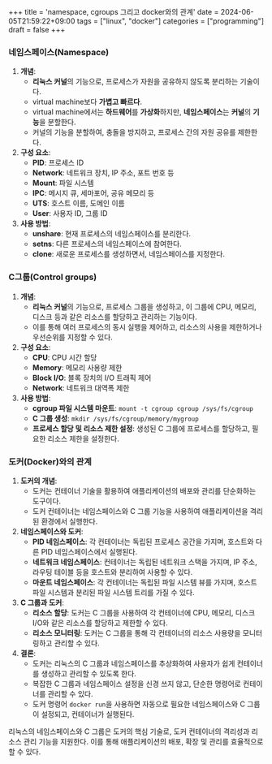 +++
title = 'namespace, cgroups 그리고 docker와의 관계'
date = 2024-06-05T21:59:22+09:00
tags = ["linux", "docker"]
categories = ["programming"]
draft = false
+++

### 네임스페이스(Namespace)

1. **개념**:
    - **리눅스 커널**의 기능으로, 프로세스가 자원을 공유하지 않도록 분리하는 기술이다.
    - virtual machine보다 **가볍고 빠르다**.
    - virtual machine에서는 **하드웨어**를 **가상화**하지만, **네임스페이스**는 **커널**의 **기능**을 분할한다.
    - 커널의 기능을 분할하여, 충돌을 방지하고, 프로세스 간의 자원 공유를 제한한다.
2. **구성 요소**:
    - **PID**: 프로세스 ID
    - **Network**: 네트워크 장치, IP 주소, 포트 번호 등
    - **Mount**: 파일 시스템
    - **IPC**: 메시지 큐, 세마포어, 공유 메모리 등
    - **UTS**: 호스트 이름, 도메인 이름
    - **User**: 사용자 ID, 그룹 ID
3. **사용 방법**:
    - **unshare**: 현재 프로세스의 네임스페이스를 분리한다.
    - **setns**: 다른 프로세스의 네임스페이스에 참여한다.
    - **clone**: 새로운 프로세스를 생성하면서, 네임스페이스를 지정한다.

### C그룹(Control groups)

1. **개념**:
    - **리눅스 커널**의 기능으로, 프로세스 그룹을 생성하고, 이 그룹에 CPU, 메모리, 디스크 등과 같은 리소스를 할당하고 관리하는 기능이다.
    - 이를 통해 여러 프로세스의 동시 실행을 제어하고, 리소스의 사용을 제한하거나 우선순위를 지정할 수 있다.
2. **구성 요소**:
    - **CPU**: CPU 시간 할당
    - **Memory**: 메모리 사용량 제한
    - **Block I/O**: 블록 장치의 I/O 트래픽 제어
    - **Network**: 네트워크 대역폭 제한
3. **사용 방법**:
    - **cgroup 파일 시스템 마운트**: `mount -t cgroup cgroup /sys/fs/cgroup`
    - **C 그룹 생성**: `mkdir /sys/fs/cgroup/memory/mygroup`
    - **프로세스 할당 및 리소스 제한 설정**: 생성된 C 그룹에 프로세스를 할당하고, 필요한 리소스 제한을 설정한다.

### 도커(Docker)와의 관계

1. **도커의 개념**:
    - 도커는 컨테이너 기술을 활용하여 애플리케이션의 배포와 관리를 단순화하는 도구이다.
    - 도커 컨테이너는 네임스페이스와 C 그룹 기능을 사용하여 애플리케이션을 격리된 환경에서 실행한다.
2. **네임스페이스와 도커**:
    - **PID 네임스페이스**: 각 컨테이너는 독립된 프로세스 공간을 가지며, 호스트와 다른 PID 네임스페이스에서 실행된다.
    - **네트워크 네임스페이스**: 컨테이너는 독립된 네트워크 스택을 가지며, IP 주소, 라우팅 테이블 등을 호스트와 분리하여 사용할 수 있다.
    - **마운트 네임스페이스**: 각 컨테이너는 독립된 파일 시스템 뷰를 가지며, 호스트 파일 시스템과 분리된 파일 시스템 트리를 가질 수 있다.
3. **C 그룹과 도커**:
    - **리소스 할당**: 도커는 C 그룹을 사용하여 각 컨테이너에 CPU, 메모리, 디스크 I/O와 같은 리소스를 할당하고 제한할 수 있다.
    - **리소스 모니터링**: 도커는 C 그룹을 통해 각 컨테이너의 리소스 사용량을 모니터링하고 관리할 수 있다.
4. **결론**:
    - 도커는 리눅스의 C 그룹과 네임스페이스를 추상화하여 사용자가 쉽게 컨테이너를 생성하고 관리할 수 있도록 한다.
    - 복잡한 C 그룹과 네임스페이스 설정을 신경 쓰지 않고, 단순한 명령어로 컨테이너를 관리할 수 있다.
    - 도커 명령어 `docker run`을 사용하면 자동으로 필요한 네임스페이스와 C 그룹이 설정되고, 컨테이너가 실행된다.

리눅스의 네임스페이스와 C 그룹은 도커의 핵심 기술로, 도커 컨테이너의 격리성과 리소스 관리 기능을 지원한다. 이를 통해 애플리케이션의 배포, 확장 및 관리를 효율적으로 할 수 있다.
